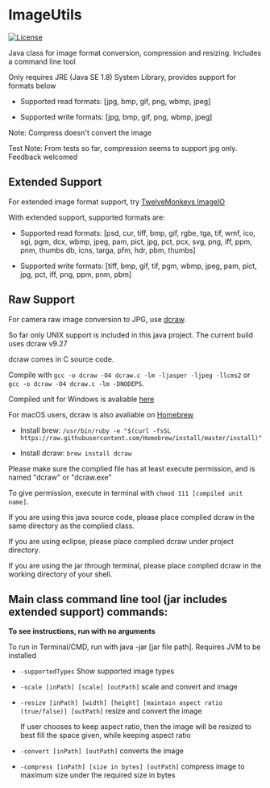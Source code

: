# ImageUtils

[![License](https://img.shields.io/badge/license-MIT%20License-blue.svg)](LICENSE)

Java class for image format conversion, compression and resizing. Includes a command line tool

Only requires JRE (Java SE 1.8) System Library, provides support for formats below

- Supported read formats: [jpg, bmp, gif, png, wbmp, jpeg]

- Supported write formats: [jpg, bmp, gif, png, wbmp, jpeg]

Note: Compress doesn't convert the image

Test Note: From tests so far, compression seems to support jpg only. Feedback welcomed

## Extended Support

For extended image format support, try [TwelveMonkeys ImageIO](https://github.com/haraldk/TwelveMonkeys)

With extended support, supported formats are:

- Supported read formats: [psd, cur, tiff, bmp, gif, rgbe, tga, tif, wmf, ico, sgi, pgm, dcx, wbmp, jpeg, pam, pict, jpg, pct, pcx, svg, png, iff, ppm, pnm, thumbs db, icns, targa, pfm, hdr, pbm, thumbs]

- Supported write formats: [tiff, bmp, gif, tif, pgm, wbmp, jpeg, pam, pict, jpg, pct, iff, png, ppm, pnm, pbm]

## Raw Support

For camera raw image conversion to JPG, use [dcraw](https://www.cybercom.net/~dcoffin/dcraw/). 

So far only UNIX support is included in this java project. The current build uses dcraw v9.27

dcraw comes in C source code. 

Compile with `gcc -o dcraw -O4 dcraw.c -lm -ljasper -ljpeg -llcms2` or `gcc -o dcraw -O4 dcraw.c -lm -DNODEPS`. 

Compiled unit for Windows is avaliable [here](http://www.centrostudiprogressofotografico.it/en/dcraw/)

For macOS users, dcraw is also avaliable on [Homebrew](https://brew.sh)

- Install brew: `/usr/bin/ruby -e "$(curl -fsSL https://raw.githubusercontent.com/Homebrew/install/master/install)"`

- Install dcraw: `brew install dcraw`

Please make sure the complied file has at least execute permission, and is named "dcraw" or "dcraw.exe"

To give permission, execute in terminal with `chmod 111 [compiled unit name]`. 

If you are using this java source code, please place complied dcraw in the same directory as the complied class. 

If you are using eclipse, please place complied dcraw under project directory. 

If you are using the jar through terminal, please place complied dcraw in the working directory of your shell.

## Main class command line tool (jar includes extended support) commands:

**To see instructions, run with no arguments**

To run in Terminal/CMD, run with java -jar [jar file path]. Requires JVM to be installed

* `-supportedTypes` Show supported image types

* `-scale [inPath] [scale] [outPath]` scale and convert and image

* `-resize [inPath] [width] [height] [maintain aspect ratio (true/false)] [outPath]` resize and convert the image

  If user chooses to keep aspect ratio, then the image will be resized to best fill the space given, while keeping aspect ratio

* `-convert [inPath] [outPath]` converts the image

* `-compress [inPath] [size in bytes] [outPath]` compress image to maximum size under the required size in bytes
